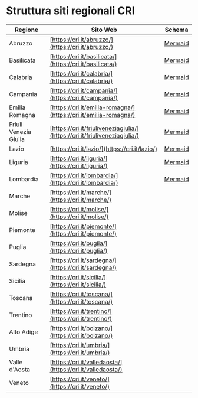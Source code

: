 # Struttura siti regionali CRI

| Regione               | Sito Web                                                                   | Schema                                     |
| --------------------- | -------------------------------------------------------------------------- | ------------------------------------------ |
| Abruzzo               | [https://cri.it/abruzzo/](https://cri.it/abruzzo/)                         | [Mermaid](/abruzzo_mermaid.md)             |
| Basilicata            | [https://cri.it/basilicata/](https://cri.it/basilicata/)                   | [Mermaid](/basilicata_mermaid.md)          |
| Calabria              | [https://cri.it/calabria/](https://cri.it/calabria/)                       | [Mermaid](/calabria_mermaid.md)            |
| Campania              | [https://cri.it/campania/](https://cri.it/campania/)                       | [Mermaid](/campania_mermaid.md)            |
| Emilia Romagna        | [https://cri.it/emilia-romagna/](https://cri.it/emilia-romagna/)           | [Mermaid](/emiliaromagna_mermaid.md)       |
| Friuli Venezia Giulia | [https://cri.it/friuliveneziagiulia/](https://cri.it/friuliveneziagiulia/) | [Mermaid](/friuliveneziagiulia_mermaid.md) |
| Lazio                 | [https://cri.it/lazio/](https://cri.it/lazio/)                             | [Mermaid](/lazio_mermaid.md)               |
| Liguria               | [https://cri.it/liguria/](https://cri.it/liguria/)                         | [Mermaid](/liguria_mermaid.md)             |
| Lombardia             | [https://cri.it/lombardia/](https://cri.it/lombardia/)                     | [Mermaid](/lombardia_mermaid.md)           |
| Marche                | [https://cri.it/marche/](https://cri.it/marche/)                           |                                            |
| Molise                | [https://cri.it/molise/](https://cri.it/molise/)                           |                                            |
| Piemonte              | [https://cri.it/piemonte/](https://cri.it/piemonte/)                       |                                            |
| Puglia                | [https://cri.it/puglia/](https://cri.it/puglia/)                           |                                            |
| Sardegna              | [https://cri.it/sardegna/](https://cri.it/sardegna/)                       |                                            |
| Sicilia               | [https://cri.it/sicilia/](https://cri.it/sicilia/)                         |                                            |
| Toscana               | [https://cri.it/toscana/](https://cri.it/toscana/)                         |                                            |
| Trentino              | [https://cri.it/trentino/](https://cri.it/trentino/)                       |                                            |
| Alto Adige            | [https://cri.it/bolzano/](https://cri.it/bolzano/)                         |                                            |
| Umbria                | [https://cri.it/umbria/](https://cri.it/umbria/)                           |                                            |
| Valle d'Aosta         | [https://cri.it/valledaosta/](https://cri.it/valledaosta/)                 |                                            |
| Veneto                | [https://cri.it/veneto/](https://cri.it/veneto/)                           |                                            |

